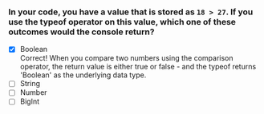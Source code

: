 ### In your code, you have a value that is stored as `18 > 27`. If you use the typeof operator on this value, which one of these outcomes would the console return?

- [x] Boolean <br>
      Correct! When you compare two numbers using the comparison operator, the return value is either true or false - and the typeof returns 'Boolean' as the underlying data type.
- [ ] String
- [ ] Number
- [ ] BigInt
